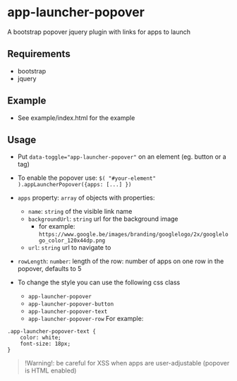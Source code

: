 # app-launcher-popover

A bootstrap popover jquery plugin with links for apps to launch

## Requirements

- bootstrap
- jquery

## Example

- See example/index.html for the example

## Usage

- Put `data-toggle="app-launcher-popover"` on an element (eg. button or a tag)
- To enable the popover use: `$( "#your-element" ).appLauncherPopover({apps: [...] })`
- `apps` property: `array` of objects with properties:
  - `name`: `string` of the visible link name
  - `backgroundUrl`: `string` url for the background image
    - for example: `https://www.google.be/images/branding/googlelogo/2x/googlelogo_color_120x44dp.png`
  - `url`: `string` url to navigate to
- `rowLength`: `number`: length of the row: number of apps on one row in the popover, defaults to 5

- To change the style you can use the following css class 
  - `app-launcher-popover`
  - `app-launcher-popover-button`
  - `app-launcher-popover-text`
  - `app-launcher-popover-row`
For example:
```
.app-launcher-popover-text {
	color: white;
	font-size: 18px;
}
```

> !Warning!: be careful for XSS when apps are user-adjustable (popover is HTML enabled)
